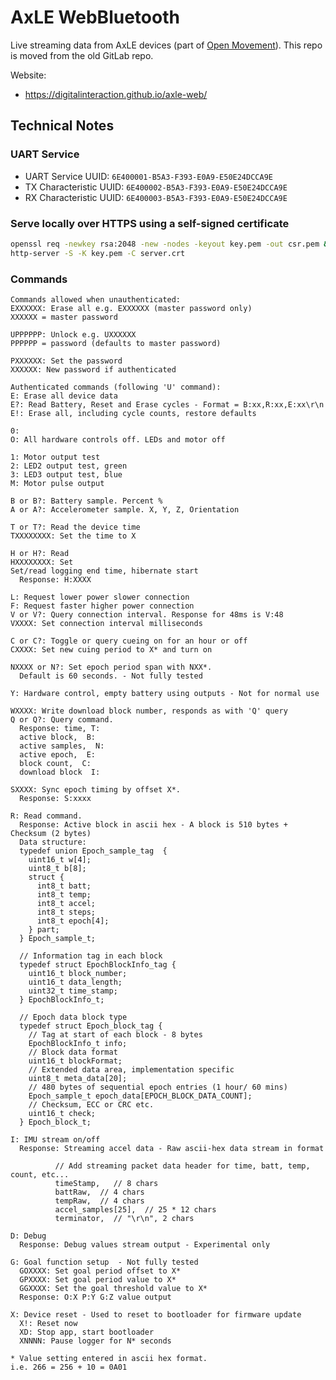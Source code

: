 # AxLE WebBluetooth

Live streaming data from AxLE devices (part of [Open Movement](https://openmovement.dev)).  This repo is moved from the old GitLab repo.

Website:

* https://digitalinteraction.github.io/axle-web/

<!--
## Local Development

* In *VS Code*, with the *Live Server* extension installed, in the status bar, click: *Go Live* (*Live Server: Open with Live Server* / `extension.liveServer.goOnline`)
* Ensure your browser supports WebBluetooth

## To Do

* [ ] Send specific user-supplied string to device
* [ ] Bootloader mode
* [ ] Configure recording mode
* [ ] Download data mode

-->

## Technical Notes

### UART Service

* UART Service UUID: `6E400001-B5A3-F393-E0A9-E50E24DCCA9E`
* TX Characteristic UUID: `6E400002-B5A3-F393-E0A9-E50E24DCCA9E`
* RX Characteristic UUID: `6E400003-B5A3-F393-E0A9-E50E24DCCA9E`

### Serve locally over HTTPS using a self-signed certificate

```bash
openssl req -newkey rsa:2048 -new -nodes -keyout key.pem -out csr.pem && openssl x509 -req -days 365 -in csr.pem -signkey key.pem -out server.crt
http-server -S -K key.pem -C server.crt
```

<!--
### Dokku (configured for use on Open Lab internal servers)

```bash
#dokku config:set axle-web CUSTOM_DOMAIN=axle-web.openlab.ncl.ac.uk
git push dokku master
```

Web: (https://axle-web.openlab.ncl.ac.uk)[https://axle-web.openlab.ncl.ac.uk] or (https://openlab.ncl.ac.uk/dokku/axle-web/)[https://openlab.ncl.ac.uk/dokku/axle-web/]
-->


### Commands

```
Commands allowed when unauthenticated:
EXXXXXX: Erase all e.g. EXXXXXX (master password only)
XXXXXX = master password

UPPPPPP: Unlock e.g. UXXXXXX 
PPPPPP = password (defaults to master password)

PXXXXXX: Set the password
XXXXXX: New password if authenticated

Authenticated commands (following 'U' command):
E: Erase all device data
E?: Read Battery, Reset and Erase cycles - Format = B:xx,R:xx,E:xx\r\n
E!: Erase all, including cycle counts, restore defaults

0:
O: All hardware controls off. LEDs and motor off

1: Motor output test
2: LED2 output test, green
3: LED3 output test, blue
M: Motor pulse output

B or B?: Battery sample. Percent %
A or A?: Accelerometer sample. X, Y, Z, Orientation

T or T?: Read the device time
TXXXXXXXX: Set the time to X

H or H?: Read
HXXXXXXXX: Set
Set/read logging end time, hibernate start
  Response: H:XXXX

L: Request lower power slower connection
F: Request faster higher power connection
V or V?: Query connection interval. Response for 48ms is V:48
VXXXX: Set connection interval milliseconds

C or C?: Toggle or query cueing on for an hour or off
CXXXX: Set new cuing period to X* and turn on

NXXXX or N?: Set epoch period span with NXX*. 
  Default is 60 seconds. - Not fully tested

Y: Hardware control, empty battery using outputs - Not for normal use

WXXXX: Write download block number, responds as with 'Q' query
Q or Q?: Query command. 
  Response: time, T:
  active block,  B:
  active samples,  N:
  active epoch,  E:
  block count,  C:
  download block  I:
  
SXXXX: Sync epoch timing by offset X*. 
  Response: S:xxxx
  
R: Read command. 
  Response: Active block in ascii hex - A block is 510 bytes + Checksum (2 bytes)
  Data structure:
  typedef union Epoch_sample_tag  {
    uint16_t w[4];
    uint8_t b[8];
    struct {
      int8_t batt;
      int8_t temp;
      int8_t accel;
      int8_t steps;
      int8_t epoch[4];
    } part;
  } Epoch_sample_t;

  // Information tag in each block
  typedef struct EpochBlockInfo_tag {
    uint16_t block_number;
    uint16_t data_length;
    uint32_t time_stamp;  
  } EpochBlockInfo_t;

  // Epoch data block type
  typedef struct Epoch_block_tag {
    // Tag at start of each block - 8 bytes
    EpochBlockInfo_t info;  
    // Block data format
    uint16_t blockFormat;
    // Extended data area, implementation specific
    uint8_t meta_data[20]; 
    // 480 bytes of sequential epoch entries (1 hour/ 60 mins)
    Epoch_sample_t epoch_data[EPOCH_BLOCK_DATA_COUNT];
    // Checksum, ECC or CRC etc.
    uint16_t check;
  } Epoch_block_t;

I: IMU stream on/off
  Response: Streaming accel data - Raw ascii-hex data stream in format

          // Add streaming packet data header for time, batt, temp, count, etc... 
          timeStamp,   // 8 chars
          battRaw,  // 4 chars
          tempRaw,  // 4 chars
          accel_samples[25],  // 25 * 12 chars
          terminator,  // "\r\n", 2 chars
          
D: Debug
  Response: Debug values stream output - Experimental only
  
G: Goal function setup  - Not fully tested
  GOXXXX: Set goal period offset to X*
  GPXXXX: Set goal period value to X*
  GGXXXX: Set the goal threshold value to X*
  Response: O:X P:Y G:Z value output
  
X: Device reset - Used to reset to bootloader for firmware update
  X!: Reset now
  XD: Stop app, start bootloader
  XNNNN: Pause logger for N* seconds
  
* Value setting entered in ascii hex format. 
i.e. 266 = 256 + 10 = 0A01
```



